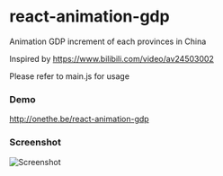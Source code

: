 # react-animation-gdp
Animation GDP increment of each provinces in China

Inspired by https://www.bilibili.com/video/av24503002

Please refer to main.js for usage

### Demo
http://onethe.be/react-animation-gdp

### Screenshot
![Screenshot](http://onethe.be/react-animation-gdp/demo.gif)

